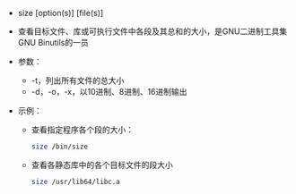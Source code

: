 - size [option(s)] [file(s)]

- 查看目标文件、库或可执行文件中各段及其总和的大小，是GNU二进制工具集GNU Binutils的一员

- 参数：

  - -t，列出所有文件的总大小
  - -d，-o，-x，以10进制、8进制、16进制输出

- 示例：

  - 查看指定程序各个段的大小：

    ```bash
    size /bin/size
    ```

  - 查看各静态库中的各个目标文件的段大小

    ```bash
    size /usr/lib64/libc.a
    ```

    

